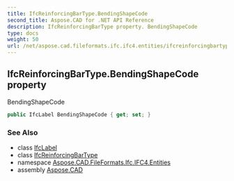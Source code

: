 ```yaml
---
title: IfcReinforcingBarType.BendingShapeCode
second_title: Aspose.CAD for .NET API Reference
description: IfcReinforcingBarType property. BendingShapeCode
type: docs
weight: 50
url: /net/aspose.cad.fileformats.ifc.ifc4.entities/ifcreinforcingbartype/bendingshapecode/
---
```

## IfcReinforcingBarType.BendingShapeCode property

BendingShapeCode

```csharp
public IfcLabel BendingShapeCode { get; set; }
```

### See Also

* class [IfcLabel](../../../aspose.cad.fileformats.ifc.ifc4.types/ifclabel/)
* class [IfcReinforcingBarType](../)
* namespace [Aspose.CAD.FileFormats.Ifc.IFC4.Entities](../../ifcreinforcingbartype/)
* assembly [Aspose.CAD](../../../)


